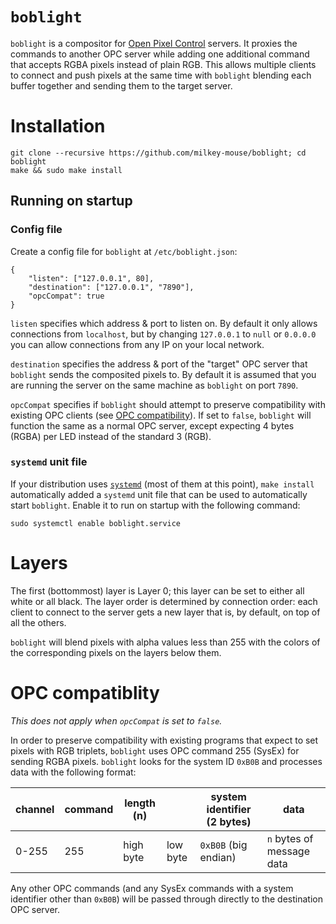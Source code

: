 # `boblight`

`boblight` is a compositor for [Open Pixel Control](http://openpixelcontrol.org/) servers. It proxies the commands to another OPC server while adding one additional command that accepts RGBA pixels instead of plain RGB. This allows multiple clients to connect and push pixels at the same time with `boblight` blending each buffer together and sending them to the target server.

# Installation

    git clone --recursive https://github.com/milkey-mouse/boblight; cd boblight
    make && sudo make install

## Running on startup

### Config file

Create a config file for `boblight` at `/etc/boblight.json`:
    
    {
        "listen": ["127.0.0.1", 80],
        "destination": ["127.0.0.1", "7890"],
        "opcCompat": true
    }

`listen` specifies which address & port to listen on. By default it only allows connections from `localhost`, but by changing `127.0.0.1` to `null` or `0.0.0.0` you can allow connections from any IP on your local network.

`destination` specifies the address & port of the "target" OPC server that `boblight` sends the composited pixels to. By default it is assumed that you are running the server on the same machine as `boblight` on port `7890`.

`opcCompat` specifies if `boblight` should attempt to preserve compatibility with existing OPC clients (see [OPC compatibility](#opc-compatibility)). If set to `false`, `boblight` will function the same as a normal OPC server, except expecting 4 bytes (RGBA) per LED instead of the standard 3 (RGB).

### `systemd` unit file

If your distribution uses [`systemd`](https://en.wikipedia.org/wiki/Systemd)  (most of them at this point), `make install` automatically added a `systemd` unit file that can be used to automatically start `boblight`. Enable it to run on startup with the following command:

    sudo systemctl enable boblight.service

# Layers

The first (bottommost) layer is Layer 0; this layer can be set to either all white or all black. The layer order is determined by connection order: each client to connect to the server gets a new layer that is, by default, on top of all the others.

`boblight` will blend pixels with alpha values less than 255 with the colors of the corresponding pixels on the layers below them.

# OPC compatiblity

*This does not apply when `opcCompat` is set to `false`.*

In order to preserve compatibility with existing programs that expect to set pixels with RGB triplets, `boblight` uses OPC command 255 (SysEx) for sending RGBA pixels. `boblight` looks for the system ID `0xB0B` and processes data with the following format:

| channel | command | length (n) |          | system identifier (2 bytes) | data                      |
|---------|---------|------------|----------|-----------------------------|---------------------------|
| 0-255   | 255     | high byte  | low byte | `0xB0B` (big endian)        | `n` bytes of message data |

Any other OPC commands (and any SysEx commands with a system identifier other than `0xB0B`) will be passed through directly to the destination OPC server.